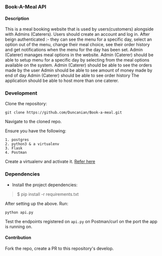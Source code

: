 ### Book-A-Meal API

#### Description
This is a meal booking website that is used by users(customers) alongside with Admins (Caterers). Users should create an account and log in. After beign authenticated :- they can see the menu for a specific day, select an option out of the menu, change their meal choice, see their order history and get notifications when the menu for the day has been set. Admin (Caterer) manages meal options in the website. Admin (Caterer) should be able to setup menu for a specific day by selecting from the meal options available on the system. Admin (Caterer) should be able to see the orders made by the user Admin should be able to see amount of money made by end of day Admin (Caterer) should be able to see order history The application should be able to host more than one caterer.

### Development

Clone the repository: 

```git clone https://github.com/Duncanian/Book-a-meal.git```

Navigate to the cloned repo. 

Ensure you have the following:

```
1. postgres
2. python3 & a virtualenv
3. Flask
4. Postman
```

Create a virtualenv and activate it. [Refer here](https://docs.python.org/3/tutorial/venv.html)

### Dependencies
- Install the project dependencies:
> $ pip install -r requirements.txt

After setting up the above. Run:

```python api.py```

Test the endpoints registered on `api.py` on Postman/curl on the port the app is running on. 

#### Contribution
Fork the repo, create a PR to this repository's develop.
